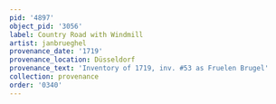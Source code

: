 ```yaml
---
pid: '4897'
object_pid: '3056'
label: Country Road with Windmill
artist: janbrueghel
provenance_date: '1719'
provenance_location: Düsseldorf
provenance_text: 'Inventory of 1719, inv. #53 as Fruelen Brugel'
collection: provenance
order: '0340'
---
```

